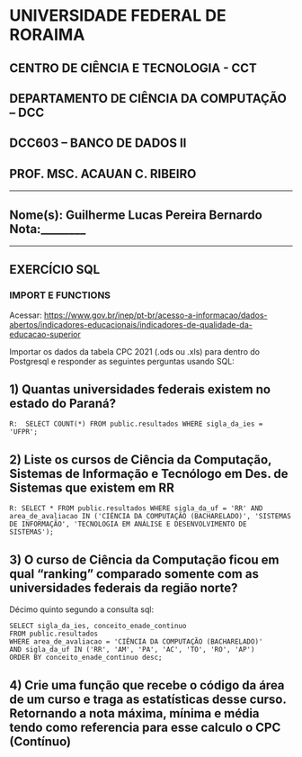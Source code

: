 # UNIVERSIDADE FEDERAL DE RORAIMA

## CENTRO DE CIÊNCIA E TECNOLOGIA - CCT

## DEPARTAMENTO DE CIÊNCIA DA COMPUTAÇÃO – DCC

## DCC603 – BANCO DE DADOS II

## PROF. MSC. ACAUAN C. RIBEIRO

---

## Nome(s): Guilherme Lucas Pereira Bernardo 	Nota:\_\_\_\_\_\_\_\_

---
## EXERCÍCIO SQL

### IMPORT E FUNCTIONS

Acessar: https://www.gov.br/inep/pt-br/acesso-a-informacao/dados-abertos/indicadores-educacionais/indicadores-de-qualidade-da-educacao-superior

Importar os dados da tabela CPC 2021 (.ods ou .xls) para dentro do Postgresql e responder as seguintes perguntas usando SQL:

## 1) Quantas universidades federais existem no estado do Paraná?
	R:	SELECT COUNT(*) FROM public.resultados WHERE sigla_da_ies = 'UFPR';

## 2) Liste os cursos de Ciência da Computação, Sistemas de Informação e Tecnólogo em Des. de Sistemas que existem em RR
	R: SELECT * FROM public.resultados WHERE sigla_da_uf = 'RR' AND area_de_avaliacao IN ('CIÊNCIA DA COMPUTAÇÃO (BACHARELADO)', 'SISTEMAS DE INFORMAÇÃO', 'TECNOLOGIA EM ANÁLISE E DESENVOLVIMENTO DE SISTEMAS');
## 3) O curso de Ciência da Computação ficou em qual “ranking” comparado somente com as universidades federais da região norte?
Décimo quinto segundo a consulta sql:
```
SELECT sigla_da_ies, conceito_enade_continuo
FROM public.resultados
WHERE area_de_avaliacao = 'CIÊNCIA DA COMPUTAÇÃO (BACHARELADO)'
AND sigla_da_uf IN ('RR', 'AM', 'PA', 'AC', 'TO', 'RO', 'AP')
ORDER BY conceito_enade_continuo desc;
```
## 4) Crie uma função que recebe o código da área de um curso e traga as estatísticas desse curso. Retornando a nota máxima, mínima e média tendo como referencia para esse calculo o CPC (Contínuo)